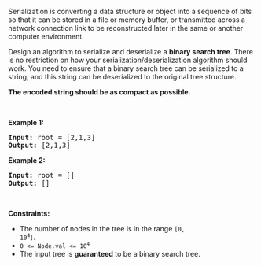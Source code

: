 Serialization is converting a data structure or object into a sequence of bits so that it can be stored in a file or memory buffer, or transmitted across a network connection link to be reconstructed later in the same or another computer environment.

Design an algorithm to serialize and deserialize a __binary search tree__. There is no restriction on how your serialization/deserialization algorithm should work. You need to ensure that a binary search tree can be serialized to a string, and this string can be deserialized to the original tree structure.

__The encoded string should be as compact as possible.__

&nbsp;

__Example 1:__

<pre><strong>Input:</strong> root = [2,1,3]
<strong>Output:</strong> [2,1,3]
</pre>

__Example 2:__

<pre><strong>Input:</strong> root = []
<strong>Output:</strong> []
</pre>

&nbsp;

__Constraints:__

*   The number of nodes in the tree is in the range <code>[0, 10<sup>4</sup>]</code>.
*   <code>0 &lt;= Node.val &lt;= 10<sup>4</sup></code>
*   The input tree is __guaranteed__ to be a binary search tree.